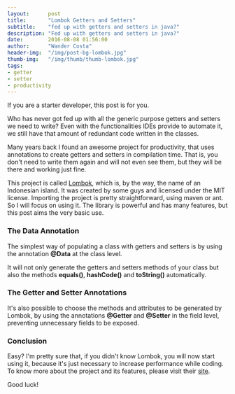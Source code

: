 ```yaml
---
layout:      post
title:       "Lombok Getters and Setters"
subtitle:    "fed up with getters and setters in java?"
description: "Fed up with getters and setters in java?"
date:        2016-08-08 01:56:00
author:      "Wander Costa"
header-img:  "/img/post-bg-lombok.jpg"
thumb-img:   "/img/thumb/thumb-lombok.jpg"
tags:
- getter
- setter
- productivity
---
```


If you are a starter developer, this post is for you.

Who has never got fed up with all the generic purpose getters and setters we need to write? Even with the functionalities IDEs provide to automate it, we still have that amount of redundant code written in the classes.<!--more-->

Many years back I found an awesome project for productivity, that uses annotations to create getters and setters in compilation time. That is, you don't need to write them again and will not even see them, but they will be there and working just fine.

This project is called [Lombok][lombok], which is, by the way, the name of an Indonesian island. It was created by some guys and licensed under the MIT license. Importing the project is pretty straightforward, using maven or ant. So I will focus on using it. The library is powerful and has many features, but this post aims the very basic use.

### The Data Annotation

The simplest way of populating a class with getters and setters is by using the annotation **@Data** at the class level.

<script src="https://gist.github.com/rwanderc/c52999ee54e4563a60000398ff89b9eb.js"></script>

<script src="https://gist.github.com/rwanderc/9709ba973fe096f68a6b183a975c5e7f.js"></script>

It will not only generate the getters and setters methods of your class but also the methods **equals()**, **hashCode()** and **toString()** automatically.

<script src="https://gist.github.com/rwanderc/56a94ed08b7b62fb2995d14e7a0ded40.js"></script>

<script src="https://gist.github.com/rwanderc/6c3d81a2df1a988f586844cf5e386455.js"></script>



### The Getter and Setter Annotations

It's also possible to choose the methods and attributes to be generated by Lombok, by using the annotations **@Getter** and **@Setter** in the field level, preventing unnecessary fields to be exposed.

<script src="https://gist.github.com/rwanderc/778c9a0373f90c8f38720954b1f154b6.js"></script>


### Conclusion

Easy? I'm pretty sure that, if you didn't know Lombok, you will now start using it, because it's just necessary to increase performance while coding. To know more about the project and its features, please visit their [site][lombok].

Good luck!


[lombok]:https://projectlombok.org
[credits]:https://projectlombok.org/credits.html
[mitlic]:http://www.opensource.org/licenses/mit-license.php
